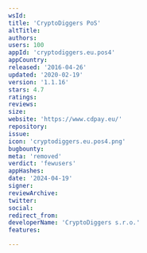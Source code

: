 ```yaml
---
wsId: 
title: 'CryptoDiggers PoS'
altTitle: 
authors: 
users: 100
appId: 'cryptodiggers.eu.pos4'
appCountry: 
released: '2016-04-26'
updated: '2020-02-19'
version: '1.1.16'
stars: 4.7
ratings: 
reviews: 
size: 
website: 'https://www.cdpay.eu/'
repository: 
issue: 
icon: 'cryptodiggers.eu.pos4.png'
bugbounty: 
meta: 'removed'
verdict: 'fewusers'
appHashes: 
date: '2024-04-19'
signer: 
reviewArchive: 
twitter: 
social: 
redirect_from: 
developerName: 'CryptoDiggers s.r.o.'
features: 

---
```


